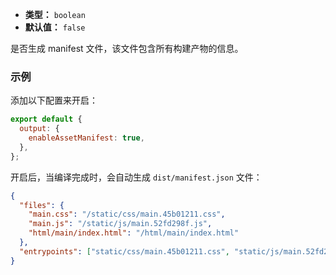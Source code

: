 - **类型：** `boolean`
- **默认值：** `false`

是否生成 manifest 文件，该文件包含所有构建产物的信息。

### 示例

添加以下配置来开启：

```js
export default {
  output: {
    enableAssetManifest: true,
  },
};
```

开启后，当编译完成时，会自动生成 `dist/manifest.json` 文件：

```json
{
  "files": {
    "main.css": "/static/css/main.45b01211.css",
    "main.js": "/static/js/main.52fd298f.js",
    "html/main/index.html": "/html/main/index.html"
  },
  "entrypoints": ["static/css/main.45b01211.css", "static/js/main.52fd298f.js"]
}
```
